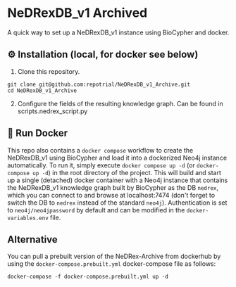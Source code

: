 # NeDRexDB_v1 Archived
A quick way to set up a NeDRexDB_v1 instance using BioCypher and docker.

## ⚙️ Installation (local, for docker see below)
1. Clone this repository.
```{bash}
git clone git@github.com:repotrial/NeDRexDB_v1_Archive.git
cd NeDRexDB_v1_Archive
```
2. Configure the fields of the resulting knowledge graph. Can be found in scripts.nedrex_script.py

## 🐳 Run Docker

This repo also contains a `docker compose` workflow to create the NeDRexDB_v1 
using BioCypher and load it into a dockerized Neo4j instance
automatically. To run it, simply execute `docker compose up -d` (or `docker-compose up -d`) in the root 
directory of the project. This will build and start up a single (detached) docker
container with a Neo4j instance that contains the NeDRexDB_v1 knowledge graph built by
BioCypher as the DB `nedrex`, which you can connect to and browse at 
localhost:7474 (don't forget to switch the DB to `nedrex` instead of the 
standard `neo4j`). Authentication is set to `neo4j/neo4jpassword` by default
and can be modified in the `docker-variables.env` file.

## Alternative

You can pull a prebuilt version of the NeDRex-Archive from dockerhub by using the `docker-compose.prebuilt.yml` docker-compose file as follows:
```{bash}
docker-compose -f docker-compose.prebuilt.yml up -d
```
